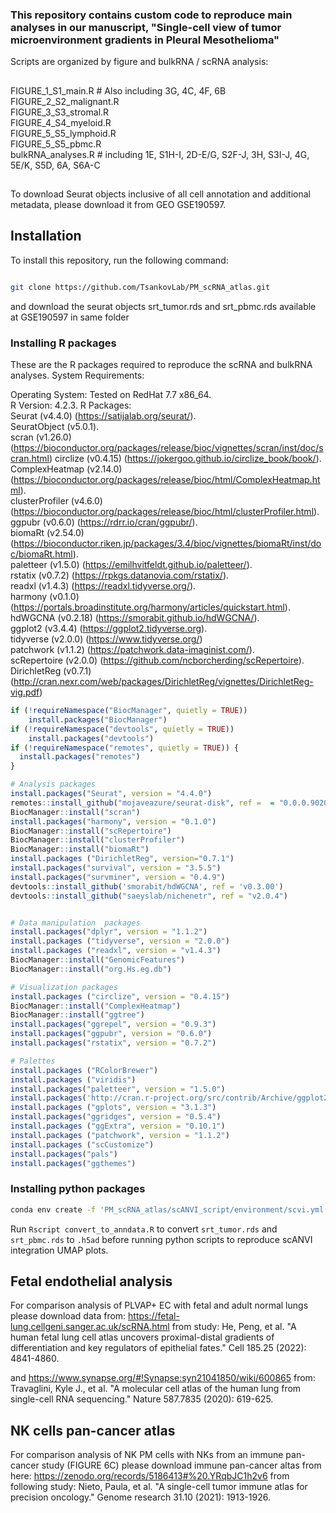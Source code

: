 ### This repository contains custom code to reproduce main analyses in our manuscript, "Single-cell view of tumor microenvironment gradients in Pleural Mesothelioma"

Scripts are organized by figure and bulkRNA / scRNA analysis: 
## 
FIGURE_1_S1_main.R # Also including 3G, 4C, 4F, 6B  
FIGURE_2_S2_malignant.R  
FIGURE_3_S3_stromal.R  
FIGURE_4_S4_myeloid.R  
FIGURE_5_S5_lymphoid.R  
FIGURE_5_S5_pbmc.R  
bulkRNA_analyses.R # including 1E, S1H-I, 2D-E/G, S2F-J, 3H, S3I-J, 4G, 5E/K, S5D, 6A, S6A-C  
##

To download Seurat objects inclusive of all cell annotation and additional metadata, please download it from GEO GSE190597.

## Installation

To install this repository, run the following command:

```bash

git clone https://github.com/TsankovLab/PM_scRNA_atlas.git

```
and download the seurat objects srt_tumor.rds and srt_pbmc.rds available at GSE190597 in same folder

### Installing R packages

These are the R packages required to reproduce the scRNA and bulkRNA analyses. 
System Requirements:

Operating System: Tested on RedHat 7.7 x86_64.  
R Version: 4.2.3. 
R Packages:  
Seurat (v4.4.0) (https://satijalab.org/seurat/).   
SeuratObject (v5.0.1).  
scran (v1.26.0) (https://bioconductor.org/packages/release/bioc/vignettes/scran/inst/doc/scran.html)
circlize (v0.4.15) (https://jokergoo.github.io/circlize_book/book/).  
ComplexHeatmap (v2.14.0) (https://bioconductor.org/packages/release/bioc/html/ComplexHeatmap.html).  
clusterProfiler (v4.6.0) (https://bioconductor.org/packages/release/bioc/html/clusterProfiler.html).  
ggpubr (v0.6.0) (https://rdrr.io/cran/ggpubr/).  
biomaRt (v2.54.0) (https://bioconductor.riken.jp/packages/3.4/bioc/vignettes/biomaRt/inst/doc/biomaRt.html).  
paletteer (v1.5.0) (https://emilhvitfeldt.github.io/paletteer/).  
rstatix (v0.7.2) (https://rpkgs.datanovia.com/rstatix/).  
readxl (v1.4.3) (https://readxl.tidyverse.org/).  
harmony (v0.1.0) (https://portals.broadinstitute.org/harmony/articles/quickstart.html).   
hdWGCNA (v0.2.18) (https://smorabit.github.io/hdWGCNA/).  
ggplot2 (v3.4.4) (https://ggplot2.tidyverse.org).  
tidyverse (v2.0.0) (https://www.tidyverse.org/)    
patchwork (v1.1.2) (https://patchwork.data-imaginist.com/).  
scRepertoire (v2.0.0) (https://github.com/ncborcherding/scRepertoire).  
DirichletReg (v0.7.1) (http://cran.nexr.com/web/packages/DirichletReg/vignettes/DirichletReg-vig.pdf)

```R
if (!requireNamespace("BiocManager", quietly = TRUE))
    install.packages("BiocManager")
if (!requireNamespace("devtools", quietly = TRUE))
    install.packages("devtools")
if (!requireNamespace("remotes", quietly = TRUE)) {
  install.packages("remotes")
}

# Analysis packages
install.packages("Seurat", version = "4.4.0")
remotes::install_github("mojaveazure/seurat-disk", ref =  = "0.0.0.9020")
BiocManager::install("scran")
install.packages("harmony", version = "0.1.0")
BiocManager::install("scRepertoire")
BiocManager::install("clusterProfiler")
BiocManager::install("biomaRt")
install.packages ("DirichletReg", version="0.7.1")
install.packages("survival", version = "3.5.5")
install.packages("survminer", version = "0.4.9")
devtools::install_github('smorabit/hdWGCNA', ref = 'v0.3.00')
devtools::install_github("saeyslab/nichenetr", ref = "v2.0.4")


# Data manipulation  packages
install.packages("dplyr", version = "1.1.2")
install.packages ("tidyverse", version = "2.0.0")
install.packages ("readxl", version = "v1.4.3")
BiocManager::install("GenomicFeatures")
BiocManager::install("org.Hs.eg.db")

# Visualization packages
install.packages ("circlize", version = "0.4.15")
BiocManager::install("ComplexHeatmap")
BiocManager::install("ggtree")
install.packages("ggrepel", version = "0.9.3")
install.packages("ggpubr", version = "0.6.0")
install.packages("rstatix", version = "0.7.2")

# Palettes
install.packages ("RColorBrewer")
install.packages ("viridis")
install.packages("paletteer", version = "1.5.0")
install.packages('http://cran.r-project.org/src/contrib/Archive/ggplot2/ggplot2_3.4.4.tar.gz', repos=NULL, type="source")
install.packages ("gplots", version = "3.1.3")
install.packages("ggridges", version = "0.5.4")
install.packages ("ggExtra", version = "0.10.1")
install.packages ("patchwork", version = "1.1.2")
install.packages ("scCustomize")
install.packages("pals")
install.packages("ggthemes")
```

### Installing python packages

```bash
conda env create -f 'PM_scRNA_atlas/scANVI_script/environment/scvi.yml'
```

Run `Rscript convert_to_anndata.R` to convert `srt_tumor.rds` and `srt_pbmc.rds` to `.h5ad` before running python scripts to reproduce scANVI integration UMAP plots.

## Fetal endothelial analysis
For comparison analysis of PLVAP+ EC with fetal and adult normal lungs please download data from:
https://fetal-lung.cellgeni.sanger.ac.uk/scRNA.html
from study: He, Peng, et al. "A human fetal lung cell atlas uncovers proximal-distal gradients of differentiation and key regulators of epithelial fates." Cell 185.25 (2022): 4841-4860.

and
https://www.synapse.org/#!Synapse:syn21041850/wiki/600865
from: Travaglini, Kyle J., et al. "A molecular cell atlas of the human lung from single-cell RNA sequencing." Nature 587.7835 (2020): 619-625.

## NK cells pan-cancer atlas
For comparison analysis of NK PM cells with NKs from an immune pan-cancer study (FIGURE 6C) please download immune pan-cancer altas from here:
https://zenodo.org/records/5186413#%20.YRqbJC1h2v6 from following study:
Nieto, Paula, et al. "A single-cell tumor immune atlas for precision oncology." Genome research 31.10 (2021): 1913-1926.



